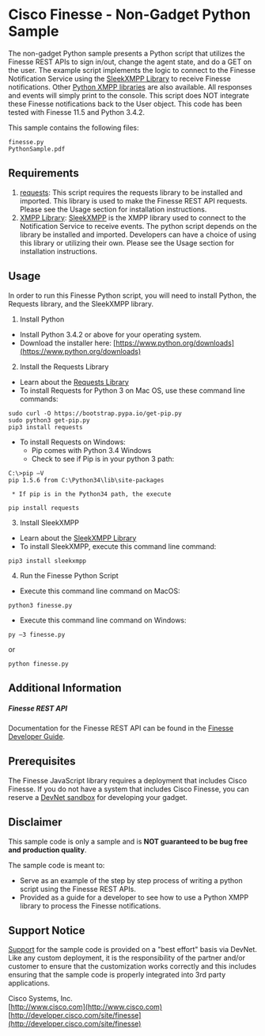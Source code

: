 # Cisco Finesse - Non-Gadget Python Sample
The non-gadget Python sample presents a Python script that utilizes the Finesse REST APIs to sign in/out, change the agent state, and do a GET on the user. The example script implements the logic to connect to the Finesse Notification Service using the [SleekXMPP Library](http://sleekxmpp.com/) to receive Finesse notifications. Other [Python XMPP libraries](http://xmpp.org/software/libraries.html) are also available. All responses and events will simply print to the console. This script does NOT integrate these Finesse notifications back to the User object. This code has been tested with Finesse 11.5 and Python 3.4.2.

This sample contains the following files:

    finesse.py
    PythonSample.pdf

## Requirements
1. [requests](http://docs.python-requests.org): This script requires the requests library to be installed and imported. This library is used to make the Finesse REST API requests. Please see the Usage section for installation instructions.
2. [XMPP Library](http://xmpp.org/software/libraries.html): [SleekXMPP](http://sleekxmpp.com) is the XMPP library used to connect to the Notification Service to receive events. The python script depends on the library be installed and imported. Developers can have a choice of using this library or utilizing their own. Please see the Usage section for installation instructions.

## Usage
In order to run this Finesse Python script, you will need to install Python, the Requests library, and the SleekXMPP library.

1. Install Python
 * Install Python 3.4.2 or above for your operating system.
 * Download the installer here: [https://www.python.org/downloads](https://www.python.org/downloads)
2. Install the Requests Library
 * Learn about the [Requests Library](http://docs.python-requests.org)
 * To install Requests for Python 3 on Mac OS, use these command line commands:
<pre><code>sudo curl -O https://bootstrap.pypa.io/get-pip.py
sudo python3 get-pip.py
pip3 install requests</code></pre>
 * To install Requests on Windows:
     * Pip comes with Python 3.4 Windows
     * Check to see if Pip is in your python 3 path:
<pre><code>C:\>pip –V
pip 1.5.6 from C:\Python34\lib\site-packages</code></pre>
     * If pip is in the Python34 path, the execute
<pre><code>pip install requests</code></pre>
3. Install SleekXMPP
 * Learn about the [SleekXMPP Library](http://sleekxmpp.com)
 * To install SleekXMPP, execute this command line command:
<pre><code>pip3 install sleekxmpp</code></pre>
4. Run the Finesse Python Script
 * Execute this command line command on MacOS:
<pre><code>python3 finesse.py</code></pre>
 * Execute this command line command on Windows:
<pre><code>py –3 finesse.py</pre></code>
or
<pre><code>python finesse.py</code></pre>

## Additional Information
##### Finesse REST API
Documentation for the Finesse REST API can be found in the [Finesse Developer Guide](https://developer.cisco.com/docs/finesse/#!rest-api-dev-guide).

## Prerequisites
The Finesse JavaScript library requires a deployment that includes Cisco Finesse. If you do not have a system that includes Cisco Finesse, you can reserve a [DevNet sandbox](https://developer.cisco.com/docs/finesse/#!sandbox) for developing your gadget.

## Disclaimer
This sample code is only a sample and is **NOT guaranteed to be bug free and production quality**.

The sample code is meant to:
- Serve as an example of the step by step process of writing a python script using the Finesse REST APIs.
- Provided as a guide for a developer to see how to use a Python XMPP library to process the Finesse notifications.

## Support Notice
[Support](https://developer.cisco.com/site/support/) for the sample code is provided on a "best effort" basis via DevNet. Like any custom deployment, it is the responsibility of the partner and/or customer to ensure that the customization works correctly and this includes ensuring that the sample code is properly integrated into 3rd party applications.

Cisco Systems, Inc.<br>
[http://www.cisco.com](http://www.cisco.com)<br>
[http://developer.cisco.com/site/finesse](http://developer.cisco.com/site/finesse)